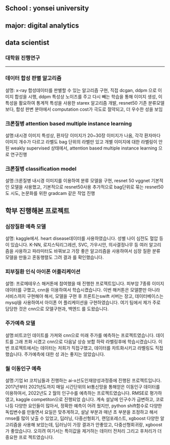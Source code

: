 
## School : yonsei university
## major: digital analytics
## data scientist

### 대학원 진행연구
______
### 데이터 합성 판별 알고리즘
설명: x-ray 합성데이터를 판별할 수 있는 알고리즘 구현, 직접 dcgan, ddpm 으로 이미지 합성을 시행, ddpm 특성상 노이즈를 주고 다시 빼는 학습을 통해 이미지 생성, 이 특성을 활요하여 통계적 특성을 사용한 starex 알고리즘 개발, resnet50 기존 분류모델보다, 합성 판변 분야에서 computation cost가 극도로 절약되고, 더 우수한 성을 보임


### 크론질병  attention based multiple instance learning
설명:내시경 이미지 특성상, 환자당 이미지가 20~30장 이미지가 나옴, 각각 환자마다 이미지 개수가 다르고 라벨도 bag 단위의 라벨만 있고 개별 이미지에 대한 라벨링이 안된 weakly supervised 상태에서, attention based multiple instance learning 으로 연구진행

### 크론질병  classification model
설명:크론질병 내시경 이미지를 이용하여 분류 모델을 구현, resnet 50 vggnet 기본적인 모델을 사용했고, 기본적으로 resnet50사용
추가적으로 bag단위로 묶는 resnet50도 시도, 논문화를 위한 gradcam 같은 작업 진행



학부 진행해본 프로젝트
----
### 심장질환 예측 모델
설명: kaggle에서. heart disease데이터를 사용하였습니다. 성별 나이 심전도 혈압 등이 있습니다. 
K-NN, 로지스틱리그레션, SVC, 가우시안, 의사결정나무 등 여러 알고리즘을 사용하고 파라미터도
바꿔보고 가장 좋은 알고리즘을 사용하여서 심장 질환 분류 모델을 만들고 혼동행렬도 그려 결과
를 확인했습니다.

### 피부질환 인식 아이폰 어플리케이션
설명: 프로메테우스 해커톤에 참여했을 때 진행한 프로젝트입니다. 피부암 7종류 이미지 데이터를
구했고, cnn을 이용하여서 학습시켰습니다. 이번 해커톤은 모델뿐만 아니라 서비스까지 구현해야
해서, 모델을 구현 후 프론트는swift 서버는 장고, 데이터베이스는 mysql을 사용하여서 아이폰 어
플리케이션을 구현하였습니다. 여기 팀에서 제가 주로 담당한 것은 cnn으로 모델구현과, 백엔드
를 도왔습니다.

### 주가예측 모델
설명:비트코인 데이트를 가져와 cnn으로 미래 주가를 예측하는 프로젝트였습니다. 데이트를 그래
프화 시켰고 cnn으로 다음날 상승 보합 하락 라벨링후에 학습시켰습니다. 이번 프로젝트에서는
데이터는 저희가 직접구했고, 데이터를 차트화시키고 라벨링도 직접했습니다. 주가예측에 대한 성
과는 좋지는 않았습니다.

### 월 이동인구 예측
설명:기업 kt 코치님들과 진행하는 ai-x선도인재양성과정중에 진행된 프로젝트입니다. 2017년부터
2021년도까지 매일 시간단위의 kt통신망을 통해얻은 이동인구 데이터를 이용하여서, 2022년도 2
월의 인구수를 예측하는 프로젝트였습니다. RMSE로 평가하였고, kaggle competiton으로 진행되었
습니다. 계속 설날에 인구수가 급변하고, 코로나등 다양한 요인들이 많아서, 정확한 예측이 어려
웠지만, python shift함수로 다양한 독립변수를 만들면서 요일은 맞추게하고, 설날 부분과 매년 초
부분을 조정하고 해서 rmse를 많이 낮출 수 있었고, 딥러닝, 다중선형회기, 랜덤포레스트, xgboost 
다양한 알고리즘을 사용해 보았는데, 딥러닝이 가장 결과가 안좋았고, 다중선형회귀랑, xgboost가
좋았습니다. 오히려 여기서는 특이값을 제거하는 데이터 전처리 그리고 후처리가 더 중요한 프로
젝트였습니다.
 
<!---
min-program/min-program is a ✨ special ✨ repository because its `README.md` (this file) appears on your GitHub profile.
You can click the Preview link to take a look at your changes.
--->
